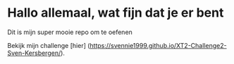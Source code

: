 # Hallo allemaal, wat fijn dat je er bent
Dit is mijn super mooie repo om te oefenen

Bekijk mijn challenge [hier] (https://svennie1999.github.io/XT2-Challenge2-Sven-Kersbergen/).

